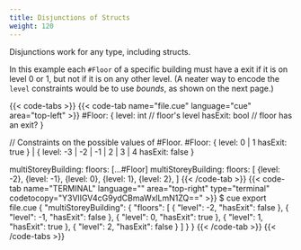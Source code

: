 ```yaml
---
title: Disjunctions of Structs
weight: 120
---
```


Disjunctions work for any type, including structs.

In this example each `#Floor` of a specific building
must have a exit if it is on level 0 or 1,
but not if it is on any other level.
(A neater way to encode the `level` constraints would be to use *bounds*, as
shown on the next page.)

{{< code-tabs >}}
{{< code-tab name="file.cue" language="cue" area="top-left" >}}
#Floor: {
	level:   int  // floor's level
	hasExit: bool // floor has an exit?
}

// Constraints on the possible values of #Floor.
#Floor: {
	level:   0 | 1
	hasExit: true
} | {
	level:   -3 | -2 | -1 | 2 | 3 | 4
	hasExit: false
}

multiStoreyBuilding: floors: [...#Floor]
multiStoreyBuilding: floors: [
	{level: -2},
	{level: -1},
	{level: 0},
	{level: 1},
	{level: 2},
]
{{< /code-tab >}}
{{< code-tab name="TERMINAL" language="" area="top-right" type="terminal" codetocopy="Y3VlIGV4cG9ydCBmaWxlLmN1ZQ==" >}}
$ cue export file.cue
{
    "multiStoreyBuilding": {
        "floors": [
            {
                "level": -2,
                "hasExit": false
            },
            {
                "level": -1,
                "hasExit": false
            },
            {
                "level": 0,
                "hasExit": true
            },
            {
                "level": 1,
                "hasExit": true
            },
            {
                "level": 2,
                "hasExit": false
            }
        ]
    }
}
{{< /code-tab >}}
{{< /code-tabs >}}
